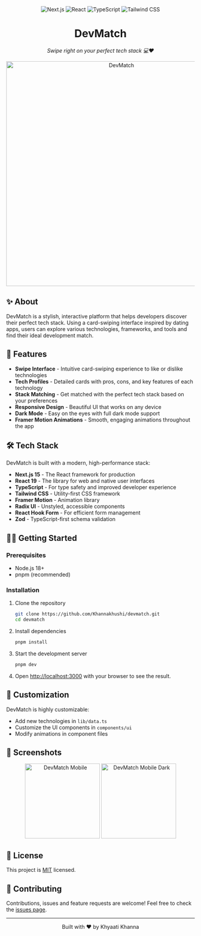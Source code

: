 <!-- DevMatch -->
<div align="center">
  <img src="https://img.shields.io/badge/Next.js-15.3.0-black?style=for-the-badge&logo=next.js" alt="Next.js" />
  <img src="https://img.shields.io/badge/React-19.0.0-61DAFB?style=for-the-badge&logo=react" alt="React" />
  <img src="https://img.shields.io/badge/TypeScript-5-3178C6?style=for-the-badge&logo=typescript" alt="TypeScript" />
  <img src="https://img.shields.io/badge/Tailwind_CSS-4-06B6D4?style=for-the-badge&logo=tailwindcss" alt="Tailwind CSS" />
</div>

<div align="center">
  <h1>DevMatch</h1>
  <p><i>Swipe right on your perfect tech stack 💻❤️</i></p>
</div>

<p align="center">
  <img src="https://source.unsplash.com/nXt5HtLmlgE/800x400" alt="DevMatch" width="600" />
</p>

## ✨ About

DevMatch is a stylish, interactive platform that helps developers discover their perfect tech stack. Using a card-swiping interface inspired by dating apps, users can explore various technologies, frameworks, and tools and find their ideal development match.

## 🚀 Features

- **Swipe Interface** - Intuitive card-swiping experience to like or dislike technologies
- **Tech Profiles** - Detailed cards with pros, cons, and key features of each technology
- **Stack Matching** - Get matched with the perfect tech stack based on your preferences
- **Responsive Design** - Beautiful UI that works on any device
- **Dark Mode** - Easy on the eyes with full dark mode support
- **Framer Motion Animations** - Smooth, engaging animations throughout the app

## 🛠 Tech Stack

DevMatch is built with a modern, high-performance stack:

- **Next.js 15** - The React framework for production
- **React 19** - The library for web and native user interfaces
- **TypeScript** - For type safety and improved developer experience
- **Tailwind CSS** - Utility-first CSS framework
- **Framer Motion** - Animation library
- **Radix UI** - Unstyled, accessible components
- **React Hook Form** - For efficient form management
- **Zod** - TypeScript-first schema validation

## 🏃‍♂️ Getting Started

### Prerequisites

- Node.js 18+
- pnpm (recommended)

### Installation

1. Clone the repository

   ```bash
   git clone https://github.com/Khannakhushi/devmatch.git
   cd devmatch
   ```

2. Install dependencies

   ```bash
   pnpm install
   ```

3. Start the development server

   ```bash
   pnpm dev
   ```

4. Open [http://localhost:3000](http://localhost:3000) with your browser to see the result.

## 🎨 Customization

DevMatch is highly customizable:

- Add new technologies in `lib/data.ts`
- Customize the UI components in `components/ui`
- Modify animations in component files

## 📱 Screenshots

<div align="center">
  <img src="https://source.unsplash.com/WkfDrhxDMC8/400x800" alt="DevMatch Mobile" width="200" />
  <img src="https://source.unsplash.com/m_HRfLhgABo/400x800" alt="DevMatch Mobile Dark" width="200" />
</div>

## 📝 License

This project is [MIT](https://choosealicense.com/licenses/mit/) licensed.

## 🤝 Contributing

Contributions, issues and feature requests are welcome! Feel free to check the [issues page](https://github.com/Khannakhushi/devmatch/issues).

---

<div align="center">
  <p>Built with ❤️ by Khyaati Khanna</p>
</div>
